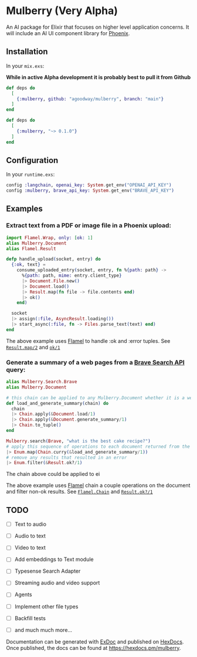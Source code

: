 # Mulberry (Very Alpha)

An AI package for Elixir that focuses on higher level application concerns. It will include an AI UI component library for [Phoenix](https://github.com/phoenixframework/phoenix).

## Installation

In your `mix.exs`:

**While in active Alpha development it is probably best to pull it from Github**

```elixir
def deps do
  [
    {:mulberry, github: "agoodway/mulberry", branch: "main"}
  ]
end
```

```elixir
def deps do
  [
    {:mulberry, "~> 0.1.0"}
  ]
end
```

## Configuration

In your `runtime.exs`:

```elixir
config :langchain, openai_key: System.get_env("OPENAI_API_KEY")
config :mulberry, brave_api_key: System.get_env("BRAVE_API_KEY")
```

## Examples

### Extract text from a PDF or image file in a Phoenix upload:

```elixir
import Flamel.Wrap, only: [ok: 1]
alias Mulberry.Document
alias Flamel.Result

defp handle_upload(socket, entry) do
  {:ok, text} =
    consume_uploaded_entry(socket, entry, fn %{path: path} ->
      %{path: path, mime: entry.client_type}
      |> Document.File.new()
      |> Document.load()
      |> Result.map(fn file -> file.contents end)
      |> ok()
    end)

  socket
  |> assign(:file, AsyncResult.loading())
  |> start_async(:file, fn -> Files.parse_text(text) end)
end
```

The above example uses [Flamel](https://github.com/themusicman/flamel) to handle :ok and :error tuples. See [`Result.map/2`](https://hexdocs.pm/flamel/1.10.0/Flamel.Result.html#map/2) and [`ok/1`](https://hexdocs.pm/flamel/1.10.0/Flamel.Wrap.html#ok/1)


### Generate a summary of a web pages from a [Brave Search API](https://brave.com/search/api/) query:

```elixir
alias Mulberry.Search.Brave
alias Mulberry.Document

# this chain can be applied to any Mulberry.Document whether it is a web page or an image file
def load_and_generate_summary(chain) do
  chain
  |> Chain.apply(&Document.load/1)
  |> Chain.apply(&Document.generate_summary/1)
  |> Chain.to_tuple()
end

Mulberry.search(Brave, "what is the best cake recipe?")
# apply this sequence of operations to each document returned from the search query
|> Enum.map(Chain.curry(&load_and_generate_summary/1))
# remove any results that resulted in an error
|> Enum.filter(&Result.ok?/1)
```

The chain above could be applied to ei

The above example uses [Flamel](https://github.com/themusicman/flamel) chain a couple operations on the document and filter non-ok results. See [`Flamel.Chain`](https://hexdocs.pm/flamel/1.10.0/Flamel.Chain.html) and [`Result.ok?/1`](https://hexdocs.pm/flamel/1.10.0/Flamel.Result.html#ok?/1)


## TODO

- [ ] Text to audio
- [ ] Audio to text
- [ ] Video to text
- [ ] Add embeddings to Text module
- [ ] Typesense Search Adapter
- [ ] Streaming audio and video support
- [ ] Agents
- [ ] Implement other file types
- [ ] Backfill tests
- [ ] and much much more...


Documentation can be generated with [ExDoc](https://github.com/elixir-lang/ex_doc)
and published on [HexDocs](https://hexdocs.pm). Once published, the docs can
be found at <https://hexdocs.pm/mulberry>.
